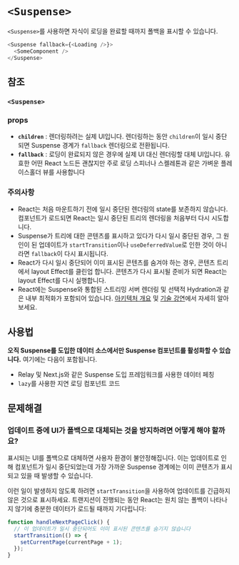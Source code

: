 # `<Suspense>`

`<Suspense>`를 사용하면 자식이 로딩을 완료할 때까지 폴백을 표시할 수 있습니다.

```typescript
<Suspense fallback={<Loading />}>
  <SomeComponent />
</Suspense>
```

## 참조

### **`<Suspense>`**

### props

- **`children`** : 렌더링하려는 실제 UI입니다. 렌더링하는 동안 `children`이 일시 중단되면 Suspense 경계가 `fallback` 렌더링으로 전환됩니다.
- **`fallback`** : 로딩이 완료되지 않은 경우에 실제 UI 대신 렌더링할 대체 UI입니다. 유효한 어떤 React 노드든 괜찮지만 주로 로딩 스피너나 스켈레톤과 같은 가벼운 플레이스홀더 뷰를 사용합니다

### 주의사항

- React는 처음 마운트하기 전에 일시 중단된 렌더링의 state를 보존하지 않습니다. 컴포넌트가 로드되면 React는 일시 중단된 트리의 렌더링을 처음부터 다시 시도합니다.
- Suspense가 트리에 대한 콘텐츠를 표시하고 있다가 다시 일시 중단된 경우, 그 원인이 된 업데이트가 `startTransition`이나 `useDeferredValue`로 인한 것이 아니라면 `fallback`이 다시 표시됩니다.
- React가 다시 일시 중단되어 이미 표시된 콘텐츠를 숨겨야 하는 경우, 콘텐츠 트리에서 layout Effect를 클린업 합니다. 콘텐츠가 다시 표시될 준비가 되면 React는 layout Effect를 다시 실행합니다.
- React에는 Suspense와 통합된 스트리밍 서버 렌더링 및 선택적 Hydration과 같은 내부 최적화가 포함되어 있습니다. [아키텍처 개요](https://github.com/reactwg/react-18/discussions/37) 및 [기술 강연](https://www.youtube.com/watch?v=pj5N-Khihgc)에서 자세히 알아보세요.

## 사용법

**오직 Suspense를 도입한 데이터 소스에서만 Suspense 컴포넌트를 활성화할 수 있습니다.** 여기에는 다음이 포함됩니다.

- Relay 및 Next.js와 같은 Suspense 도입 프레임워크를 사용한 데이터 페칭
- `lazy`를 사용한 지연 로딩 컴포넌트 코드

## 문제해결

### **업데이트 중에 UI가 폴백으로 대체되는 것을 방지하려면 어떻게 해야 할까요?**

표시되는 UI를 폴백으로 대체하면 사용자 환경이 불안정해집니다. 이는 업데이트로 인해 컴포넌트가 일시 중단되었는데 가장 가까운 Suspense 경계에는 이미 콘텐츠가 표시되고 있을 때 발생할 수 있습니다. 

이런 일이 발생하지 않도록 하려면 `startTransition`을 사용하여 업데이트를 긴급하지 않은 것으로 표시하세요. 트랜지션이 진행되는 동안 React는 원치 않는 폴백이 나타나지 않기에 충분한 데이터가 로드될 때까지 기다립니다:

```typescript
function handleNextPageClick() {
  // 이 업데이트가 일시 중단되어도 이미 표시된 콘텐츠를 숨기지 않습니다
  startTransition(() => {
    setCurrentPage(currentPage + 1);
  });
}
```